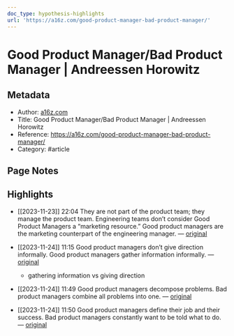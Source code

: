 ```yaml
---
doc_type: hypothesis-highlights
url: 'https://a16z.com/good-product-manager-bad-product-manager/'
---
```


# Good Product Manager/Bad Product Manager | Andreessen Horowitz

## Metadata
- Author: [a16z.com]()
- Title: Good Product Manager/Bad Product Manager | Andreessen Horowitz
- Reference: https://a16z.com/good-product-manager-bad-product-manager/
- Category: #article

## Page Notes
## Highlights
- [[2023-11-23]] 22:04 They are not part of the product team; they manage the product team. Engineering teams don’t consider Good Product Managers a “marketing resource.” Good product managers are the marketing counterpart of the engineering manager. — [original](https://hyp.is/2H659IpDEe6c7ufgBZMgKg/a16z.com/good-product-manager-bad-product-manager/)


- [[2023-11-24]] 11:15 Good product managers don’t give direction informally. Good product managers gather information informally. — [original](https://hyp.is/ctZcvoqyEe61hAdv3ubOyw/a16z.com/good-product-manager-bad-product-manager/)
    - gathering information vs giving direction

- [[2023-11-24]] 11:49 Good product managers decompose problems. Bad product managers combine all problems into one. — [original](https://hyp.is/G8Od4oq3Ee6SHwcJLL5icA/a16z.com/good-product-manager-bad-product-manager/)


- [[2023-11-24]] 11:50 Good product managers define their job and their success. Bad product managers constantly want to be told what to do. — [original](https://hyp.is/P6H7UIq3Ee6SIJPfpdmmfg/a16z.com/good-product-manager-bad-product-manager/)




